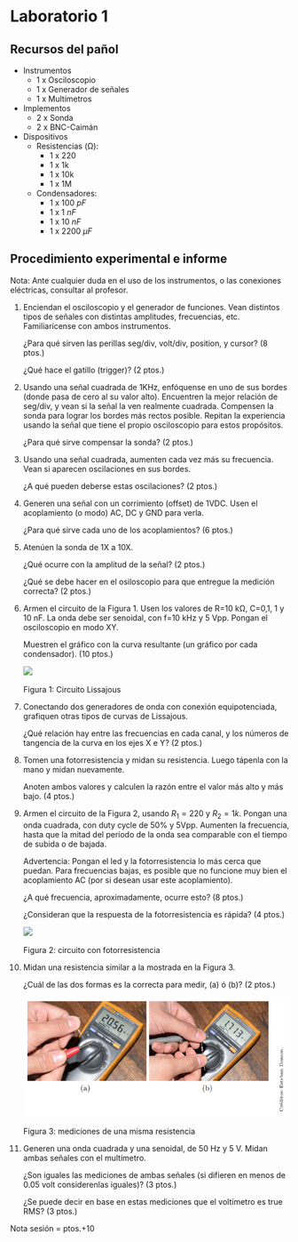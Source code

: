 # Laboratorio 1

## Recursos del pañol

- Instrumentos
  - 1 x Osciloscopio
  - 1 x Generador de señales
  - 1 x Multímetros
- Implementos
  - 2 x Sonda
  - 2 x BNC-Caimán
- Dispositivos
  - Resistencias (Ω):
    - 1 x 220
    - 1 x 1k
    - 1 x 10k
    - 1 x 1M
  - Condensadores:
    - 1 x 100 $pF$
    - 1 x 1 $nF$
    - 1 x 10 $nF$
    - 1 x 2200 $\mu F$

## Procedimiento experimental e informe

Nota: Ante cualquier duda en el uso de los instrumentos, o las conexiones eléctricas, consultar al profesor.

1. Enciendan el osciloscopio y el generador de funciones. Vean distintos tipos de señales con distintas amplitudes, frecuencias, etc. Familiarícense con ambos instrumentos.

   ¿Para qué sirven las perillas seg/div, volt/div, position, y cursor? (8 ptos.)

   ¿Qué hace el gatillo (trigger)? (2 ptos.)

2. Usando una señal cuadrada de 1KHz, enfóquense en uno de sus bordes (donde pasa de cero al su valor alto). Encuentren la mejor relación de seg/div, y vean si la señal la ven realmente cuadrada. Compensen la sonda para lograr los bordes más rectos posible. Repitan la experiencia usando la señal que tiene el propio osciloscopio para estos propósitos.

   ¿Para qué sirve compensar la sonda? (2 ptos.)

3. Usando una señal cuadrada, aumenten cada vez más su frecuencia. Vean si aparecen oscilaciones en sus bordes.

   ¿A qué pueden deberse estas oscilaciones? (2 ptos.)

4. Generen una señal con un corrimiento (offset) de 1VDC. Usen el acoplamiento (o modo) AC, DC y GND para verla.
   
   ¿Para qué sirve cada uno de los acoplamientos? (6 ptos.)

5. Atenúen la sonda de 1X a 10X.

   ¿Qué ocurre con la amplitud de la señal? (2 ptos.)

   ¿Qué se debe hacer en el osiloscopio para que entregue la medición correcta? (2 ptos.)

6. Armen el circuito de la Figura 1. Usen los valores de R=10 kΩ, C=0,1, 1 y 10 nF. La onda debe ser senoidal, con f=10 kHz y 5 Vpp. Pongan el osciloscopio en modo XY.

   Muestren el gráfico con la curva resultante (un gráfico por cada condensador). (10 ptos.)

   <img src="https://julianodb.github.io/electronic_circuits_diagrams/lissajous.png" width="500">

   Figura 1: Circuito Lissajous

7. Conectando dos generadores de onda con conexión equipotenciada, grafiquen otras tipos de curvas de Lissajous.

   ¿Qué relación hay entre las frecuencias en cada canal, y los números de tangencia de la curva en los ejes X e Y? (2 ptos.)

8. Tomen una fotorresistencia y midan su resistencia. Luego tápenla con la mano y midan nuevamente.

   Anoten ambos valores y calculen la razón entre el valor más alto y más bajo. (4 ptos.)

9. Armen el circuito de la Figura 2, usando $R_1=220$ y $R_2= 1k$. Pongan una onda cuadrada, con duty cycle de 50% y 5Vpp. Aumenten la frecuencia, hasta que la mitad del período de la onda sea comparable con el tiempo de subida o de bajada.

   Advertencia: Pongan el led y la fotorresistencia lo más cerca que puedan. Para frecuencias bajas, es posible que no funcione muy bien el acoplamiento AC (por si desean usar este acoplamiento).

   ¿A qué frecuencia, aproximadamente, ocurre esto? (8 ptos.) 
   
   ¿Consideran que la respuesta de la fotorresistencia es rápida? (4 ptos.)

   <img src="https://julianodb.github.io/electronic_circuits_diagrams/ldr.png" width="400">

   Figura 2: circuito con fotorresistencia

10. Midan una resistencia similar a la mostrada en la Figura 3.

    ¿Cuál de las dos formas es la correcta para medir, (a) ó (b)? (2 ptos.)

    ![Figura 3](../img/L1_F3.png "Figura 3")

    Figura 3: mediciones de una misma resistencia

11. Generen una onda cuadrada y una senoidal, de 50 Hz y 5 V. Midan ambas señales con el multímetro.

    ¿Son iguales las mediciones de ambas señales (si difieren en menos de 0.05 volt considerenlas iguales)? (3 ptos.)
    
    ¿Se puede decir en base en estas mediciones que el voltímetro es true RMS? (3 ptos.)

Nota sesión = ptos.+10

